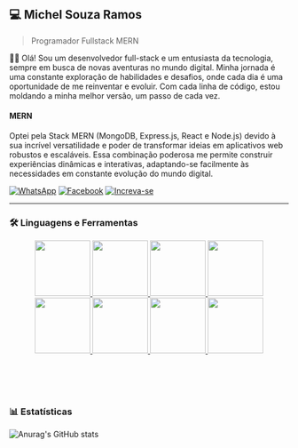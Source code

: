 ## 💻 Michel Souza Ramos 
> Programador Fullstack MERN

<p>
        🖖🏻 Olá! Sou um desenvolvedor full-stack e um entusiasta da tecnologia, sempre em busca de novas aventuras no mundo digital. Minha jornada é uma constante exploração de habilidades e desafios, onde cada dia é uma oportunidade de me reinventar e evoluir. Com cada linha de código, estou moldando a minha melhor versão, um passo de cada vez.
    </p>
<h4>MERN</h4>
<p>
  Optei pela Stack MERN (MongoDB, Express.js, React e Node.js) devido à sua incrível versatilidade e poder de transformar ideias em aplicativos web robustos e escaláveis. Essa combinação poderosa me permite construir experiências dinâmicas e interativas, adaptando-se facilmente às necessidades em constante evolução do mundo digital.
</p>

[![WhatsApp](https://img.shields.io/badge/WhatsApp-25D366?style=for-the-badge&logo=whatsapp&logoColor=white)](https://wa.me/5548996592026)
[![Facebook](https://img.shields.io/badge/Facebook-1877F2?style=for-the-badge&logo=facebook&logoColor=white)](https://www.facebook.com/profile.php?id=61571291982970)
[![Increva-se](	https://img.shields.io/badge/YouTube-FF0000?style=for-the-badge&logo=youtube&logoColor=white)](https://www.youtube.com/@michelramos2799?sub_confirmation=1)


---
### 🛠️ Linguagens e Ferramentas
<div align="center">
<a href="https://developer.mozilla.org/pt-BR/docs/Web/JavaScript" target="_blank">
        <img src="https://user-images.githubusercontent.com/74038190/212257454-16e3712e-945a-4ca2-b238-408ad0bf87e6.gif" width="100">
</a>
<!--<img src="https://user-images.githubusercontent.com/74038190/212257463-4d082cb4-7483-4eaf-bc25-6dde2628aabd.gif" width="100">-->
<a href="https://nodejs.org/pt" target="_blank">
        <img src="https://user-images.githubusercontent.com/74038190/212257460-738ff738-247f-4445-a718-cdd0ca76e2db.gif" width="100">
</a>
<a href="https://react.dev/" target="_blank">
        <img src="https://user-images.githubusercontent.com/74038190/212257467-871d32b7-e401-42e8-a166-fcfd7baa4c6b.gif" width="100">
</a>
<a href="https://getbootstrap.com/docs/5.0/getting-started/download/" target="_blank">
        <img src="https://user-images.githubusercontent.com/74038190/212280805-9bcb336b-8c55-46a8-abf8-ff286ab55472.gif" width="100">
</a>
<!--<img src="https://user-images.githubusercontent.com/74038190/212280823-79088828-a258-4a4d-8d6c-96315d5a07af.gif" width="100">-->
<a href="https://www.mongodb.com/pt-br/lp/cloud/atlas/try4?utm_source=google&utm_campaign=search_gs_pl_evergreen_atlas_core_prosp-brand_gic-null_amers-br_ps-all_desktop_pt-br_lead&utm_term=mongodb&utm_medium=cpc_paid_search&utm_ad=p&utm_ad_campaign_id=20378068769&adgroup=154980291521&cq_cmp=20378068769&gad_source=1&gclid=Cj0KCQiAqL28BhCrARIsACYJvkdS8kS5sgVvZx-H_iOxjsENyX46pp-Nlsl9SbIZigj6HDqTzZV_KBYaAtsSEALw_wcB" target="_blank">
        <img src="https://github.com/Anmol-Baranwal/Cool-GIFs-For-GitHub/assets/74038190/398b19b1-9aae-4c1f-8bc0-d172a2c08d68" width="100">
</a>
<a href="https://expressjs.com/pt-br/" target="_blank">
        <img src="https://github.com/Anmol-Baranwal/Cool-GIFs-For-GitHub/assets/74038190/1a797f46-efe4-41e6-9e75-5303e1bbcbfa" width="100">
</a>
<a href="https://developer.mozilla.org/pt-BR/docs/Web/HTML" target="_blank">
        <img src="https://github.com/Anmol-Baranwal/Cool-GIFs-For-GitHub/assets/74038190/29fd6286-4e7b-4d6c-818f-c4765d5e39a9" width="100">
</a>
<a href="https://developer.mozilla.org/pt-BR/docs/Web/CSS" target="_blank">
        <img src="https://github.com/Anmol-Baranwal/Cool-GIFs-For-GitHub/assets/74038190/67f477ed-6624-42da-99f0-1a7b1a16eecb" width="100">
</a>

</div>
<br><br>    
                
<br />

#
### 📊 Estatísticas

![Anurag's GitHub stats](https://github-readme-stats.vercel.app/api?username=m1ch3lr4m0s&show_icons=true&theme=dracula)



  






